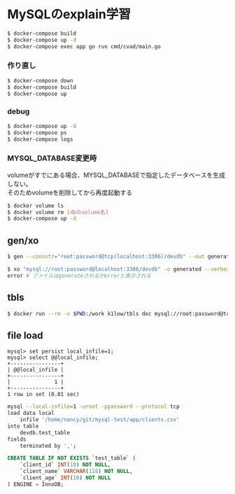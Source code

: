 # MySQLのexplain学習

``` sh
$ docker-compose build
$ docker-compose up -d
$ docker-compose exec app go run cmd/cvad/main.go
```

### 作り直し
``` sh
$ docker-compose down
$ docker-compose build
$ docker-compose up
```

### debug
``` sh
$ docker-compose up -d
$ docker-compose ps
$ docker-compose logs
```

### MYSQL_DATABASE変更時
volumeがすでにある場合、MYSQL_DATABASEで指定したデータベースを生成しない。  
そのためvolumeを削除してから再度起動する

``` sh
$ docker volume ls
$ docker volume rm [dbのvolume名]
$ docker-compose up -d
```

## gen/xo

``` sh
$ gen --connstr="root:password@tcp(localhost:3306)/devdb" --out generated --sqltype mysql --database devdb --no-json --overwrite
```

``` sh
$ xo "mysql://root:password@localhost:3306/devdb" -o generated --verbose
error # ファイルはgenerateされるがerrorと表示される
```

## tbls

``` sh
$ docker run --rm -v $PWD:/work k1low/tbls doc mysql://root:password@tcp\(localhost\)/devdb
```

## file load
```
mysql> set persist local_infile=1;
mysql> select @@local_infile;
+----------------+
| @@local_infile |
+----------------+
|              1 |
+----------------+
1 row in set (0.01 sec)
```

``` sh
mysql --local-infile=1 -uroot -ppassword --protocol tcp
load data local
    infile '/home/nancy/git/mysql-test/app/clients.csv'
into table
    devdb.test_table
fields
    terminated by ',';
```

``` sql
CREATE TABLE IF NOT EXISTS `test_table` (
    `client_id` INT(10) NOT NULL,
    `client_name` VARCHAR(128) NOT NULL,
    `client_age` INT(10) NOT NULL
) ENGINE = InnoDB;
```